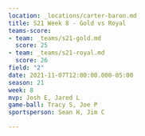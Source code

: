 ```yaml
---
location: _locations/carter-baron.md
title: S21 Week 8 - Gold vs Royal
teams-score:
- team: _teams/s21-gold.md
  score: 25
- team: _teams/s21-royal.md
  score: 26
field: "2"
date: 2021-11-07T12:00:00.000-05:00
season: 21
week: 8
mvp: Josh E, Jared L
game-ball: Tracy S, Joe P
sportsperson: Sean H, Jim C

---
```


